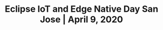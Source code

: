 ---
title: "Eclipse IoT and Edge Native Day San Jose | April 9, 2020"
description: "The first Eclipse IoT and Edge Native Day will take place on April 9, 2020 in San Jose, California. Join us for an event packed with great speakers covering a wide range of IoT and Edge Computing topics."
keywords: ["eclipse", "eclipse iot", "edge", "edge native", "eclipse edge native", "internet of things", "iot", "events", "san jose", "california"]
share_img: "eclipse-iot-and-edge-day-san-jose-2020/images/preview.jpg"
page_favicon: "https://www.eclipse.org/eclipse.org-common/themes/solstice/public/images/favicon.ico"
disable_css: "true"
disable_js: "true"
aliases:
    - /eclipse-iot-day-san-jose/
    - /eclipse-iot-day-santa-clara-2018/
    - /eclipse-iot-day-santa-clara-2019/
    - /eclipse-iot-day-singapore-2018/
---